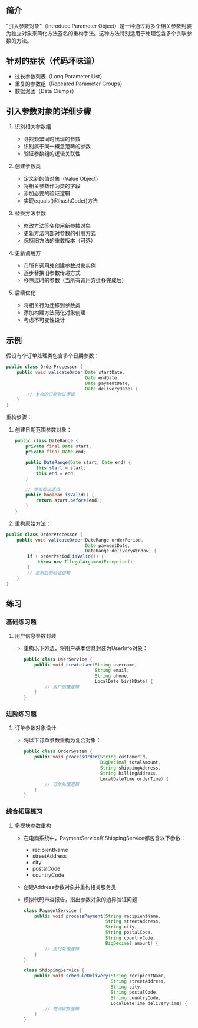 ## 简介
"引入参数对象"（Introduce Parameter Object）是一种通过将多个相关参数封装为独立对象来简化方法签名的重构手法。这种方法特别适用于处理包含多个关联参数的方法。

## 针对的症状（代码坏味道）
- 过长参数列表（Long Parameter List）
- 重复的参数组（Repeated Parameter Groups）
- 数据泥团（Data Clumps）

## 引入参数对象的详细步骤
1. 识别相关参数组
   - 寻找频繁同时出现的参数
   - 识别属于同一概念范畴的参数
   - 验证参数组的逻辑关联性

2. 创建参数类
   - 定义新的值对象（Value Object）
   - 将相关参数作为类的字段
   - 添加必要的验证逻辑
   - 实现equals()和hashCode()方法

3. 替换方法参数
   - 修改方法签名使用新参数对象
   - 更新方法内部对参数的引用方式
   - 保持旧方法的重载版本（可选）

4. 更新调用方
   - 在所有调用处创建参数对象实例
   - 逐步替换旧参数传递方式
   - 移除过时的参数（当所有调用方迁移完成后）

5. 后续优化
   - 将相关行为迁移到参数类
   - 添加构建方法简化对象创建
   - 考虑不可变性设计

## 示例
假设有个订单处理类包含多个日期参数：

```java
public class OrderProcessor {
    public void validateOrder(Date startDate,
                              Date endDate,
                              Date paymentDate,
                              Date deliveryDate) {
        // 复杂的日期验证逻辑
    }
}
```

重构步骤：
1. 创建日期范围参数对象：

    ```java
    public class DateRange {
        private final Date start;
        private final Date end;
    
        public DateRange(Date start, Date end) {
            this.start = start;
            this.end = end;
        }
    
        // 添加验证逻辑
        public boolean isValid() {
            return start.before(end);
        }
    }
    ```

2. 重构原始方法：

```java
public class OrderProcessor {
    public void validateOrder(DateRange orderPeriod,
                              Date paymentDate,
                              DateRange deliveryWindow) {
        if (!orderPeriod.isValid()) {
            throw new IllegalArgumentException();
        }
        // 更新后的验证逻辑
    }
}
```

## 练习
### 基础练习题
1. 用户信息参数封装
   - 重构以下方法，将用户基本信息封装为UserInfo对象：

       ```java
       public class UserService {
           public void createUser(String username,
                                  String email,
                                  String phone,
                                  LocalDate birthDate) {
               // 用户创建逻辑
           }
       }
       ```

### 进阶练习题
1. 订单参数对象设计
   - 将以下订单参数重构为复合对象：

       ```java
       public class OrderSystem {
           public void processOrder(String customerId,
                                    BigDecimal totalAmount,
                                    String shippingAddress,
                                    String billingAddress,
                                    LocalDateTime orderTime) {
               // 订单处理逻辑
           }
       }
       ```

### 综合拓展练习
1. 多模块参数重构
   - 在电商系统中，PaymentService和ShippingService都包含以下参数：
     - recipientName
     - streetAddress
     - city
     - postalCode
     - countryCode
   - 创建Address参数对象并重构相关服务类
   - 模拟代码审查报告，指出参数对象的边界验证问题

       ```java
       class PaymentService {
           public void processPayment(String recipientName,
                                      String streetAddress,
                                      String city,
                                      String postalCode,
                                      String countryCode,
                                      BigDecimal amount) {
               // 支付处理逻辑
           }
       }
    
       class ShippingService {
           public void scheduleDelivery(String recipientName,
                                        String streetAddress,
                                        String city,
                                        String postalCode,
                                        String countryCode,
                                        LocalDateTime deliveryTime) {
               // 物流安排逻辑
           }
       }
       ```

